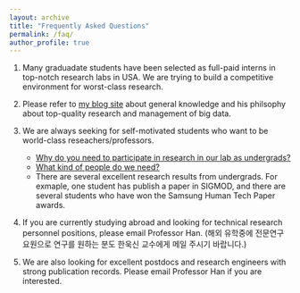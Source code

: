 ```yaml
---
layout: archive
title: "Frequently Asked Questions"
permalink: /faq/
author_profile: true
---
```


1. Many graduadate students have been selected as full-paid interns in top-notch research labs in USA. We are trying to build a competitive environment for worst-class research.

2. Please refer to [my blog site](https://blog.naver.com/lovehan/) about general knowledge and his philsophy about top-quality research and management of big data. 

3. We are always seeking for self-motivated students who want to be world-class reseachers/professors.
   * [Why do you need to participate in research in our lab as undergrads?](https://blog.naver.com/lovehan/220441388780)
   * [What kind of people do we need?](https://blog.naver.com/lovehan/220388845800)
   * There are several excellent research results from undergrads. For exmaple,  one student has publish a paper in SIGMOD, and there are several students who have won the Samsung Human Tech Paper awards.
   
4. If you are currently studying abroad and looking for technical research personnel positions, please email Professor Han. (해외 유학중에 전문연구요원으로 연구를 원하는 분도 한욱신 교수에게 메일 주시기 바랍니다.)


5. We are also looking for excellent postdocs and research engineers with strong publication records. Please email Professor Han if you are interested.

